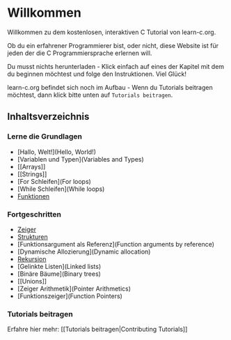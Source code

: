# Willkommen

Willkommen zu dem kostenlosen, interaktiven C Tutorial von learn-c.org.

Ob du ein erfahrener Programmierer bist, oder nicht, diese Website ist für jeden der die C Programmiersprache erlernen will.

Du musst nichts herunterladen - Klick einfach auf eines der Kapitel mit dem du beginnen möchtest und folge den Instruktionen. Viel Glück!

learn-c.org befindet sich noch im Aufbau - Wenn du Tutorials beitragen möchtest, dann klick bitte unten auf `Tutorials beitragen`.

Inhaltsverzeichnis
------------------

### Lerne die Grundlagen

- [Hallo, Welt!](Hello, World!)
- [Variablen und Typen](Variables and Types)
- [[Arrays]]
- [[Strings]]
- [For Schleifen](For loops)
- [While Schleifen](While loops)
- [Funktionen](Functions)

### Fortgeschritten

- [Zeiger](Pointers)
- [Strukturen](Structures)
- [Funktionsargument als Referenz](Function arguments by reference)
- [Dynamische Allozierung](Dynamic allocation)
- [Rekursion](Recursion)
- [Gelinkte Listen](Linked lists)
- [Binäre Bäume](Binary trees)
- [[Unions]]
- [Zeiger Arithmetik](Pointer Arithmetics)
- [Funktionszeiger](Function Pointers)

### Tutorials beitragen

Erfahre hier mehr: [[Tutorials beitragen|Contributing Tutorials]]
